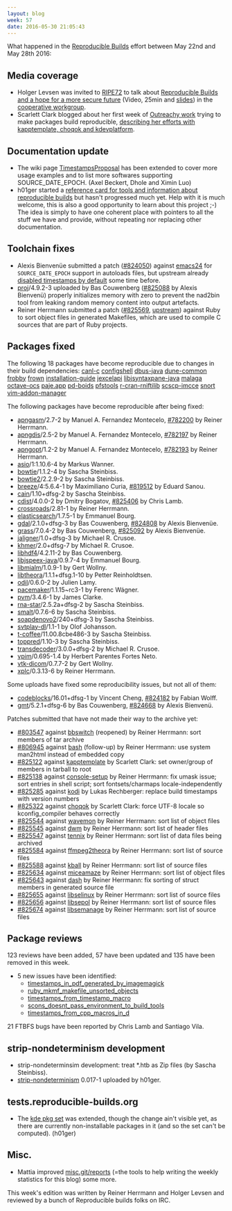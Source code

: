 ```yaml
---
layout: blog
week: 57
date: 2016-05-30 21:05:43
---
```


What happened in the [Reproducible
Builds](https://wiki.debian.org/ReproducibleBuilds) effort between May 22nd and May 28th 2016:

Media coverage
--------------

 * Holger Levsen was invited to [RIPE72](https://ripe72.ripe.net) to talk about [Reproducible Builds and a hope for a more secure future](https://ripe72.ripe.net/archive/video/Holger_Levsen-Reproducible_Builds_for_Debian%2C_and_a_Hope_for_a_More_Secure_Future-20160526-095438.mp4) (Video, 25min and [slides](https://ripe72.ripe.net/presentations/158-2016-05-24-ripe72.pdf)) in the [cooperative workgroup](https://ripe72.ripe.net/programme/meeting-plan/coop-wg/).
 * Scarlett Clark blogged about her first week of [Outreachy work](https://www.gnome.org/outreachy/) trying to make packages build reproducible, [describing her efforts with kapptemplate, choqok and kdevplatform](http://scarlettgatelyclark.com/2016/debian-outreachy-debian-reproducible-builds-week-1-progress-report/).

Documentation update
--------------------

 * The wiki page [TimestampsProposal](https://wiki.debian.org/ReproducibleBuilds/TimestampsProposal) has been extended to cover more usage examples and to list more softwares supporting SOURCE_DATE_EPOCH. (Axel Beckert, Dhole and Ximin Luo)
 * h01ger started a [reference card for tools and information about reproducible builds](https://anonscm.debian.org/git/reproducible/reference-card.git) but hasn't progressed much yet. Help with it is much welcome, this is also a good opportunity to learn about this project ;-) The idea is simply to have one coherent place with pointers to all the stuff we have and provide, without repeating nor replacing other documentation.

Toolchain fixes
---------------

 * Alexis Bienvenüe submitted a patch ([#824050](https://bugs.debian.org/824050)) against [emacs24](https://tracker.debian.org/pkg/emacs24) for `SOURCE_DATE_EPOCH` support in autoloads files, but upstream already [disabled timestamps by default](http://git.savannah.gnu.org/cgit/emacs.git/tree/etc/NEWS#n406) some time before.
 * [proj](https://tracker.debian.org/pkg/proj)/4.9.2-3 uploaded by Bas Couwenberg ([#825088](https://bugs.debian.org/825088) by Alexis Bienvenü) properly initializes memory with zero to prevent the nad2bin tool from leaking random memory content into output artefacts.
 * Reiner Herrmann submitted a patch ([#825569](https://bugs.debian.org/825569), [upstream](https://github.com/ruby/ruby/pull/1367)) against Ruby to sort object files in generated Makefiles, which are used to compile C sources that are part of Ruby projects.

Packages fixed
--------------

The following 18 packages have become reproducible due to changes in their
build dependencies:
[canl-c](https://tracker.debian.org/pkg/canl-c)
[configshell](https://tracker.debian.org/pkg/configshell)
[dbus-java](https://tracker.debian.org/pkg/dbus-java)
[dune-common](https://tracker.debian.org/pkg/dune-common)
[frobby](https://tracker.debian.org/pkg/frobby)
[frown](https://tracker.debian.org/pkg/frown)
[installation-guide](https://tracker.debian.org/pkg/installation-guide)
[jexcelapi](https://tracker.debian.org/pkg/jexcelapi)
[libjsyntaxpane-java](https://tracker.debian.org/pkg/libjsyntaxpane-java)
[malaga](https://tracker.debian.org/pkg/malaga)
[octave-ocs](https://tracker.debian.org/pkg/octave-ocs)
[paje.app](https://tracker.debian.org/pkg/paje.app)
[pd-boids](https://tracker.debian.org/pkg/pd-boids)
[pfstools](https://tracker.debian.org/pkg/pfstools)
[r-cran-rniftilib](https://tracker.debian.org/pkg/r-cran-rniftilib)
[scscp-imcce](https://tracker.debian.org/pkg/scscp-imcce)
[snort](https://tracker.debian.org/pkg/snort)
[vim-addon-manager](https://tracker.debian.org/pkg/vim-addon-manager)

The following packages have become reproducible after being fixed:

 * [apngasm](https://tracker.debian.org/pkg/apngasm)/2.7-2 by Manuel A. Fernandez Montecelo, [#782200](https://bugs.debian.org/782200) by Reiner Herrmann.
 * [apngdis](https://tracker.debian.org/pkg/apngdis)/2.5-2 by Manuel A. Fernandez Montecelo, [#782197](https://bugs.debian.org/782197) by Reiner Herrmann.
 * [apngopt](https://tracker.debian.org/pkg/apngopt)/1.2-2 by Manuel A. Fernandez Montecelo, [#782193](https://bugs.debian.org/782193) by Reiner Herrmann.
 * [asio](https://tracker.debian.org/pkg/asio)/1:1.10.6-4 by Markus Wanner.
 * [bowtie](https://tracker.debian.org/pkg/bowtie)/1.1.2-4 by Sascha Steinbiss.
 * [bowtie2](https://tracker.debian.org/pkg/bowtie2)/2.2.9-2 by Sascha Steinbiss.
 * [breeze](https://tracker.debian.org/pkg/breeze)/4:5.6.4-1 by Maximiliano Curia, [#819512](https://bugs.debian.org/819512) by Eduard Sanou.
 * [cain](https://tracker.debian.org/pkg/cain)/1.10+dfsg-2 by Sascha Steinbiss.
 * [cdist](https://tracker.debian.org/pkg/cdist)/4.0.0-2 by Dmitry Bogatov, [#825406](https://bugs.debian.org/825406) by Chris Lamb.
 * [crossroads](https://tracker.debian.org/pkg/crossroads)/2.81-1 by Reiner Herrmann.
 * [elasticsearch](https://tracker.debian.org/pkg/elasticsearch)/1.7.5-1 by Emmanuel Bourg.
 * [gdal](https://tracker.debian.org/pkg/gdal)/2.1.0+dfsg-3 by Bas Couwenberg, [#824808](https://bugs.debian.org/824808) by Alexis Bienvenüe.
 * [grass](https://tracker.debian.org/pkg/grass)/7.0.4-2 by Bas Couwenberg, [#825092](https://bugs.debian.org/825092) by Alexis Bienvenüe.
 * [jaligner](https://tracker.debian.org/pkg/jaligner)/1.0+dfsg-3 by Michael R. Crusoe.
 * [khmer](https://tracker.debian.org/pkg/khmer)/2.0+dfsg-7 by Michael R. Crusoe.
 * [libhdf4](https://tracker.debian.org/pkg/libhdf4)/4.2.11-2 by Bas Couwenberg.
 * [libjspeex-java](https://tracker.debian.org/pkg/libjspeex-java)/0.9.7-4 by Emmanuel Bourg.
 * [libmialm](https://tracker.debian.org/pkg/libmialm)/1.0.9-1 by Gert Wollny.
 * [libtheora](https://tracker.debian.org/pkg/libtheora)/1.1.1+dfsg.1-10 by Petter Reinholdtsen.
 * [odil](https://tracker.debian.org/pkg/odil)/0.6.0-2 by Julien Lamy.
 * [pacemaker](https://tracker.debian.org/pkg/pacemaker)/1.1.15~rc3-1 by Ferenc Wágner.
 * [pvm](https://tracker.debian.org/pkg/pvm)/3.4.6-1 by James Clarke.
 * [rna-star](https://tracker.debian.org/pkg/rna-star)/2.5.2a+dfsg-2 by Sascha Steinbiss.
 * [smalt](https://tracker.debian.org/pkg/smalt)/0.7.6-6 by Sascha Steinbiss.
 * [soapdenovo2](https://tracker.debian.org/pkg/soapdenovo2)/240+dfsg-3 by Sascha Steinbiss.
 * [svtplay-dl](https://tracker.debian.org/pkg/svtplay-dl)/1.1-1 by Olof Johansson.
 * [t-coffee](https://tracker.debian.org/pkg/t-coffee)/11.00.8cbe486-3 by Sascha Steinbiss.
 * [toppred](https://tracker.debian.org/pkg/toppred)/1.10-3 by Sascha Steinbiss.
 * [transdecoder](https://tracker.debian.org/pkg/transdecoder)/3.0.0+dfsg-2 by Michael R. Crusoe.
 * [vpim](https://tracker.debian.org/pkg/vpim)/0.695-1.4 by Herbert Parentes Fortes Neto.
 * [vtk-dicom](https://tracker.debian.org/pkg/vtk-dicom)/0.7.7-2 by Gert Wollny.
 * [xplc](https://tracker.debian.org/pkg/xplc)/0.3.13-6 by Reiner Herrmann.

Some uploads have fixed some reproducibility issues, but not all of them:

 * [codeblocks](https://tracker.debian.org/pkg/codeblocks)/16.01+dfsg-1 by Vincent Cheng, [#824182](https://bugs.debian.org/824182) by Fabian Wolff.
 * [gmt](https://tracker.debian.org/pkg/gmt)/5.2.1+dfsg-6 by Bas Couwenberg, [#824668](https://bugs.debian.org/824668) by Alexis Bienvenü.

Patches submitted that have not made their way to the archive yet:

 * [#803547](https://bugs.debian.org/803547) against [bbswitch](https://tracker.debian.org/pkg/bbswitch) (reopened) by Reiner Herrmann: sort members of tar archive
 * [#806945](https://bugs.debian.org/806945) against [bash](https://tracker.debian.org/pkg/bash) (follow-up) by Reiner Herrmann: use system man2html instead of embedded copy
 * [#825122](https://bugs.debian.org/825122) against [kapptemplate](https://tracker.debian.org/pkg/kapptemplate) by Scarlett Clark: set owner/group of members in tarball to root
 * [#825138](https://bugs.debian.org/825138) against [console-setup](https://tracker.debian.org/pkg/console-setup) by Reiner Herrmann: fix umask issue; sort entries in shell script; sort fontsets/charmaps locale-independently
 * [#825285](https://bugs.debian.org/825285) against [kodi](https://tracker.debian.org/pkg/kodi) by Lukas Rechberger: replace build timestamps with version numbers
 * [#825322](https://bugs.debian.org/825322) against [choqok](https://tracker.debian.org/pkg/choqok) by Scarlett Clark: force UTF-8 locale so kconfig_compiler behaves correctly
 * [#825544](https://bugs.debian.org/825544) against [wavemon](https://tracker.debian.org/pkg/wavemon) by Reiner Herrmann: sort list of object files
 * [#825545](https://bugs.debian.org/825545) against [dwm](https://tracker.debian.org/pkg/dwm) by Reiner Herrmann: sort list of header files
 * [#825547](https://bugs.debian.org/825547) against [tennix](https://tracker.debian.org/pkg/tennix) by Reiner Herrmann: sort list of data files being archived
 * [#825584](https://bugs.debian.org/825584) against [ffmpeg2theora](https://tracker.debian.org/pkg/ffmpeg2theora) by Reiner Herrmann: sort list of source files
 * [#825588](https://bugs.debian.org/825588) against [kball](https://tracker.debian.org/pkg/kball) by Reiner Herrmann: sort list of source files
 * [#825634](https://bugs.debian.org/825634) against [miceamaze](https://tracker.debian.org/pkg/miceamaze) by Reiner Herrmann: sort list of object files
 * [#825643](https://bugs.debian.org/825643) against [dash](https://tracker.debian.org/pkg/dash) by Reiner Herrmann: fix sorting of struct members in generated source file
 * [#825655](https://bugs.debian.org/825655) against [libselinux](https://tracker.debian.org/pkg/libselinux) by Reiner Herrmann: sort list of source files
 * [#825656](https://bugs.debian.org/825656) against [libsepol](https://tracker.debian.org/pkg/libsepol) by Reiner Herrmann: sort list of source files
 * [#825674](https://bugs.debian.org/825674) against [libsemanage](https://tracker.debian.org/pkg/libsemanage) by Reiner Herrmann: sort list of source files

Package reviews
---------------

123 reviews have been added, 57 have been updated and 135 have been removed in this week.

 * 5 new issues have been identified:
   * [timestamps_in_pdf_generated_by_imagemagick](https://tests.reproducible-builds.org/issues/unstable/timestamps_in_pdf_generated_by_imagemagick_issue.html)
   * [ruby_mkmf_makefile_unsorted_objects](https://tests.reproducible-builds.org/issues/unstable/ruby_mkmf_makefile_unsorted_objects_issue.html)
   * [timestamps_from_timestamp_macro](https://tests.reproducible-builds.org/issues/unstable/timestamps_from_timestamp_macro_issue.html)
   * [scons_doesnt_pass_environment_to_build_tools](https://tests.reproducible-builds.org/issues/unstable/scons_doesnt_pass_environment_to_build_tools_issue.html)
   * [timestamps_from_cpp_macros_in_d](https://tests.reproducible-builds.org/issues/unstable/timestamps_from_cpp_macros_in_d_issue.html)

21 FTBFS bugs have been reported by Chris Lamb and Santiago Vila.

strip-nondeterminism development
--------------------------------

 * strip-nondeterminsim development: treat *.htb as Zip files (by Sascha Steinbiss).
 * [strip-nondeterminism](https://tracker.debian.org/pkg/strip-nondeterminism) 0.017-1 uploaded by h01ger.

tests.reproducible-builds.org
-----------------------

 * The [kde pkg set](https://tests.reproducible-builds.org/unstable/amd64/pkg_set_kde.html) was extended, though the change ain't visible yet, as there are currently non-installable packages in it (and so the set can't be computed). (h01ger)

Misc.
-----

 * Mattia improved [misc.git/reports](https://anonscm.debian.org/cgit/reproducible/misc.git/tree/reports) (=the tools to help writing the weekly statistics for this blog) some more.


This week's edition was written by Reiner Herrmann and Holger Levsen and reviewed by a bunch of Reproducible builds folks on IRC.
